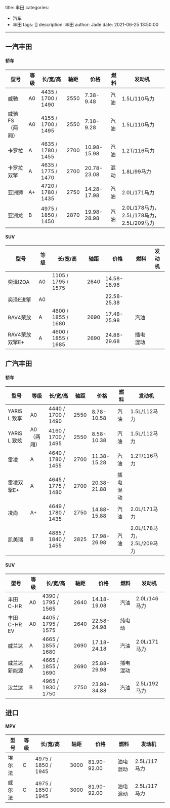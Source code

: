 title: 丰田
categories:
  - 汽车
  - 丰田
tags: []
description: 丰田
author: Jade
date: 2021-06-25 13:50:00
---
## 一汽丰田

#### 轿车
|型号|等级|长/宽/高|轴距|价格|燃料|发动机|
|-|-|-|-|-|-|-|
|威驰|A0|4435 / 1700 / 1490|2550|7.38-9.48|汽油|1.5L/110马力|
|威驰FS（两厢）|A0|4155 / 1700 / 1495|2550|7.18-9.28|汽油|1.5L/110马力|
|卡罗拉|A|4635 / 1780 / 1455|2700|10.98-15.98|汽油|1.2T/116马力|
|卡罗拉双擎|A|4635 / 1775 / 1470|2700|20.78-23.08|混动|1.8L/99马力|
|亚洲狮|A+|4720 / 1780 / 1435|2750|14.28-17.98|汽油|2.0L/171马力|
|亚洲龙|B|4975 / 1850 / 1450|2870|19.98-28.98|汽油|2.0L/178马力，2.5L/178马力，2.5L/209马力|

#### SUV
| 型号         | 等级 | 长/宽/高        | 轴距 | 价格      | 燃料   | 发动机 |
| - | - | - | - | - | - | - |
| 奕泽IZOA     | A0   | 1105 / 1795 / 1575 | 2640 | 14.58-18.98 |          |        |
| 奕泽E进擎  | A0   |                    |      | 22.58-25.38 |          |        |
| RAV4荣放     | A    | 4600 / 1855 / 1680 | 2690 | 17.48-25.98 | 汽油   |        |
| RAV4荣放双擎E+ | A    | 4600 / 1855 / 1685 | 2690 | 24.88-29.68 | 插电混动 |        |


## 广汽丰田

#### 轿车
| 型号       | 等级     | 长/宽/高        | 轴距 | 价格      | 燃料   | 发动机                  |
| - | - | - | - | - | - | - |
| YARiS L 致享 | A0         | 4440 / 1700 / 1490 | 2550 | 8.78-10.58  | 汽油   | 1.5L/112马力             |
| YARiS L 致炫 | A0（两厢） | 4160 / 1700 / 1495 | 2550 | 8.58-10.38  | 汽油   | 1.5L/112马力             |
| 雷凌       | A          | 4640 / 1780 / 1455 | 2700 | 11.38-15.28 | 汽油   | 1.2T/116马力             |
| 雷凌双擎E+ | A          | 4645 / 1775 / 1480 | 2700 | 20.38-21.88 | 插电混动 |                            |
| 凌尚       | A+         | 4649 / 1780 / 1435 | 2750 | 14.88-15.88 | 汽油   | 2.0L/171马力             |
| 凯美瑞    | B          | 4885 / 1840 / 1455 | 2825 | 17.98-26.98 | 汽油   | 2.0L/178马力，2.5L/209马力 |

#### SUV
| 型号       | 等级 | 长/宽/高        | 轴距 | 价格      | 燃料   | 发动机    |
| ------------ | ---- | ------------------ | ---- | ----------- | -------- | ------------ |
| 丰田C-HR   | A0   | 4390 / 1795 / 1565 | 2640 | 14.18-19.08 | 汽油   | 2.0L/146马力 |
| 丰田C-HR EV | A0   | 4405 / 1795 / 1575 | 2640 | 22.58-24.98 | 纯电动 |              |
| 威兰达    | A    | 4665 / 1855 / 1680 | 2690 | 17.18-24.18 | 汽油   | 2.0L/171马力 |
| 威兰达新能源 | A    | 4665 / 1855 / 1690 | 2690 | 25.88-29.98 | 插电混动 |              |
| 汉兰达    | B    | 4965 / 1930 / 1750 | 2750 | 23.98-34.88 | 汽油   | 2.5L/192马力 |


## 进口

#### MPV
| 型号 | 等级 | 长/宽/高        | 轴距 | 价格      | 燃料   | 发动机    |
| - | - | - | - | - | - | - |
| 埃尔法 | C    | 4975 / 1850 / 1945 | 3000 | 81.90-92.00 | 油电混动 | 2.5L/117马力 |
| 威尔法 | C    | 4975 / 1850 / 1945 | 3000 | 81.90-92.00 | 油电混动 | 2.5L/117马力 |